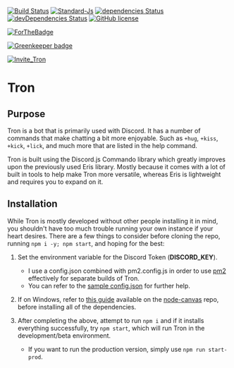 [![Build Status](https://img.shields.io/travis/HF-Solutions/Tron.svg?style=flat-square)](https://travis-ci.org/HF-Solutions/Tron)
[![Standard-Js](https://img.shields.io/badge/code_style-standard-brightgreen.svg?style=flat-square)](https://standardjs.com/)
[![dependencies Status](https://img.shields.io/david/HF-Solutions/Tron.svg?style=flat-square)](https://david-dm.org/Paranoid-Devs/Tron)
[![devDependencies Status](https://img.shields.io/david/dev/HF-Solutions/Tron.svg?style=flat-square)](https://david-dm.org/HF-Solutions/Tron?type=dev)
[![GitHub license](https://img.shields.io/github/license/HF-Solutions/Tron.svg?style=flat-square)](https://github.com/HF-Solutions/Tron/blob/master/LICENSE)

[![ForTheBadge](https://forthebadge.com/images/badges/fuck-it-ship-it.svg)](https://forthebadge.com)

[![Greenkeeper badge](https://badges.greenkeeper.io/HF-Solutions/Tron.svg)](https://greenkeeper.io/)

[![Invite_Tron](https://i.imgur.com/xc2WKjt.png)](https://discordapp.com/oauth2/authorize?client_id=258162570622533635&scope=bot)

# Tron

## Purpose

Tron is a bot that is primarily used with Discord. It has a number of commands that make chatting a
bit more enjoyable. Such as `+hug`, `+kiss`, `+kick`, `+lick`, and much more that are listed in
the help command.

Tron is built using the Discord.js Commando library which greatly improves upon the previously
used Eris library. Mostly because it comes with a lot of built in tools to help make Tron more
versatile, whereas Eris is lightweight and requires you to expand on it.

## Installation

While Tron is mostly developed without other people installing it in mind, you shouldn't have too
much trouble running your own instance if your heart desires. There are a few things to consider
before cloning the repo, running `npm i -y; npm start`, and hoping for the best:

1. Set the environment variable for the Discord Token (**DISCORD\_KEY**).
   - I use a config.json combined with pm2.config.js in order to use [pm2](http://pm2.keymetrics.io/) effectively for separate builds of Tron. 
   - You can refer to the [sample config.json](./util/config_sample.json) for further help.

1. If on Windows, refer to [this guide](https://github.com/Automattic/node-canvas/wiki/Installation---Windows) available on the [node-canvas](https://github.com/Automattic/node-canvas) repo, before installing all of the dependencies.

1. After completing the above, attempt to run `npm i` and if it installs everything successfully, try `npm start`, which will run Tron in the development/beta environment.
    - If you want to run the production version, simply use `npm run start-prod`.
   
